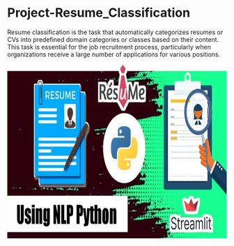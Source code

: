 # Project-Resume_Classification
 Resume classification is the task that automatically categorizes resumes or CVs into predefined domain categories or classes based on their content. This task is essential for the job recruitment process, particularly when organizations receive a large number of applications for various positions.

<img src="https://github.com/ShubhamMore4/Project-Resume_Classification/blob/master/Resume_image.jpg" alt="Resume Classifier" width="800" height="400">
